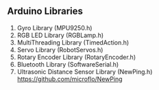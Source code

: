 Arduino Libraries
-

1. Gyro Library (MPU9250.h) 
2. RGB LED Library (RGBLamp.h)
3. MultiThreading Library (TimedAction.h)
4. Servo Library (RobotServos.h)
5. Rotary Encoder Library (RotaryEncoder.h)
6. Bluetooth Library (SoftwareSerial.h)
7. Ultrasonic Distance Sensor Library (NewPing.h) https://github.com/microflo/NewPing
